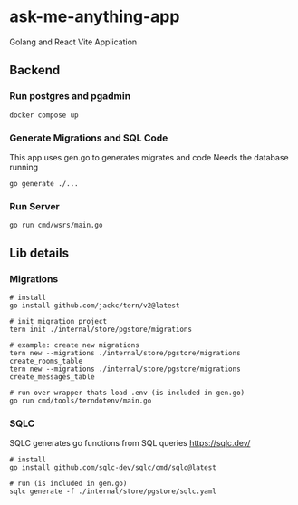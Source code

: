# ask-me-anything-app
Golang and React Vite Application

## Backend

### Run postgres and pgadmin
```shell
docker compose up
```

### Generate Migrations and SQL Code
This app uses gen.go to generates migrates and code
Needs the database running
```shell
go generate ./...
```

### Run Server
```shell
go run cmd/wsrs/main.go
```

## Lib details

### Migrations

```shell
# install
go install github.com/jackc/tern/v2@latest

# init migration project
tern init ./internal/store/pgstore/migrations

# example: create new migrations
tern new --migrations ./internal/store/pgstore/migrations create_rooms_table
tern new --migrations ./internal/store/pgstore/migrations create_messages_table

# run over wrapper thats load .env (is included in gen.go)
go run cmd/tools/terndotenv/main.go
```

### SQLC
SQLC generates go functions from SQL queries
https://sqlc.dev/

```shell
# install
go install github.com/sqlc-dev/sqlc/cmd/sqlc@latest

# run (is included in gen.go)
sqlc generate -f ./internal/store/pgstore/sqlc.yaml
```
